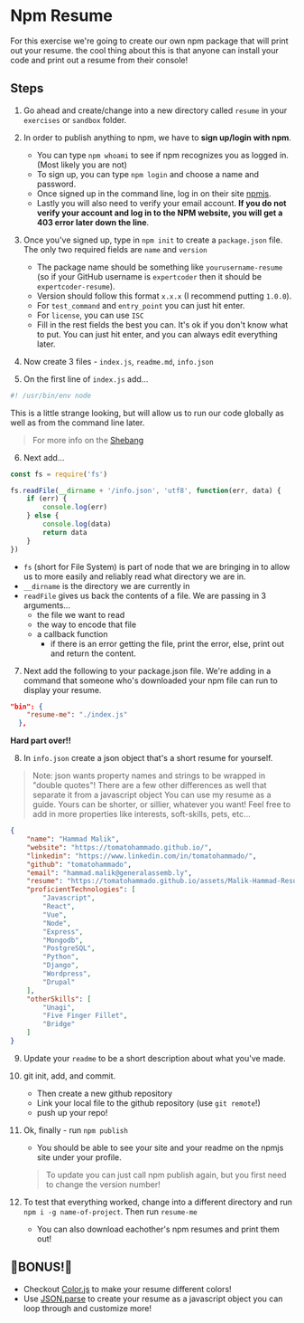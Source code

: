# Npm Resume
For this exercise we're going to create our own npm package that will print out your resume.  the cool thing about this is that anyone can install your code and print out a resume from their console!

## Steps

1. Go ahead and create/change into a new directory called `resume` in your `exercises` or `sandbox` folder. 

2. In order to publish anything to npm, we have to **sign up/login with npm**.  
    * You can type `npm whoami` to see if npm recognizes you as logged in. (Most likely you are not) 
    * To sign up, you can type `npm login` and choose a name and password. 
    * Once signed up in the command line, log in on their site [npmjs](https://www.npmjs.com/). 
    * Lastly you will also need to verify your email account. __If you do not verify your account and log in to the NPM website, you will get a 403 error later down the line__.

3. Once you've signed up, type in `npm init` to create a `package.json` file. The only two required fields are `name` and `version`
    * The package name should be something like `yourusername-resume` (so if your GitHub username is `expertcoder` then it should be `expertcoder-resume`).
    * Version should follow this format `x.x.x` (I recommend putting `1.0.0`).
    * For `test_command` and `entry_point` you can just hit enter. 
    * For `license`, you can use `ISC`
    * Fill in the rest fields the best you can. It's ok if you don't know what to put. You can just hit enter, and you can always edit everything later. 

4. Now create 3 files - `index.js`, `readme.md`, `info.json`

5. On the first line of `index.js` add...

```js
#! /usr/bin/env node
```

This is a little strange looking, but will allow us to run our code globally as well as from the command line later. 
> For more info on the [Shebang](https://en.wikipedia.org/wiki/Shebang_(Unix))

6. Next add...

```js
const fs = require('fs')

fs.readFile(__dirname + '/info.json', 'utf8', function(err, data) {
    if (err) {
        console.log(err)
    } else {
        console.log(data)
        return data
    }
})
```

* `fs` (short for File System) is part of node that we are bringing in to allow us to more easily and reliably read what directory we are in.
* `__dirname` is the directory we are currently in
* `readFile` gives us back the contents of a file.  We are passing in 3 arguments...
    * the file we want to read
    * the way to encode that file
    * a callback function 
        * if there is an error getting the file, print the error, else, print out and return the content.  

7. Next add the following to your package.json file. We're adding in a command that someone who's downloaded your npm file can run to display your resume. 
```json
"bin": {
    "resume-me": "./index.js"
  },
```

**Hard part over!!**

8. In `info.json` create a json object that's a short resume for yourself. 
> Note: json wants property names and strings to be wrapped in "double quotes"! There are a few other differences as well that separate it from a javascript object
You can use my resume as a guide. Yours can be shorter, or sillier, whatever you want! Feel free to add in more properties like interests, soft-skills, pets, etc...
```json
{
    "name": "Hammad Malik",
    "website": "https://tomatohammado.github.io/",
    "linkedin": "https://www.linkedin.com/in/tomatohammado/",
    "github": "tomatohammado",
    "email": "hammad.malik@generalassemb.ly",
    "resume": "https://tomatohammado.github.io/assets/Malik-Hammad-Resume.pdf",
    "proficientTechnologies": [
        "Javascript",
        "React",
        "Vue",
        "Node",
        "Express",
        "Mongodb",
        "PostgreSQL",
        "Python",
        "Django",
        "Wordpress",
        "Drupal"
    ],
    "otherSkills": [
        "Unagi",
        "Five Finger Fillet",
        "Bridge"
    ]
}
```

9. Update your `readme` to be a short description about what you've made.

10. git init, add, and commit.
    * Then create a new github repository
    * Link your local file to the github repository (use `git remote`!)
    * push up your repo!

11. Ok, finally -  run `npm publish`
    * You should be able to see your site and your readme on the npmjs site under your profile.
    > To update you can just call npm publish again, but you first need to change the version number!

12. To test that everything worked, change into a different directory and run `npm i -g name-of-project`. Then run `resume-me`
    * You can also download eachother's npm resumes and print them out!

## 🌟BONUS!🌟

* Checkout [Color.js](https://github.com/Marak/colors.js) to make your resume different colors!
* Use [JSON.parse](https://developer.mozilla.org/en-US/docs/Web/JavaScript/Reference/Global_Objects/JSON/parse) to create your resume as a javascript object you can loop through and customize more!
